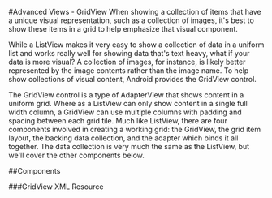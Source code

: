 #Advanced Views - GridView
When showing a collection of items that have a unique visual representation, such as a collection of images, it's best to show these items in a grid to help emphasize that visual component.

While a ListView makes it very easy to show a collection of data in a uniform list and works really well for showing data that's text heavy, what if your data is more visual? A collection of images, for instance, is likely better represented by the image contents rather than the image name. To help show collections of visual content, Android provides the GridView control.

The GridView control is a type of AdapterView that shows content in a uniform grid. Where as a ListView can only show content in a single full width column, a GridView can use multiple columns with padding and spacing between each grid tile. Much like ListView, there are four components involved in creating a working grid: the GridView, the grid item layout, the backing data collection, and the adapter which binds it all together. The data collection is very much the same as the ListView, but we'll cover the other components below.

##Components

###GridView XML Resource
